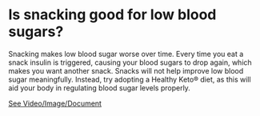 # Is snacking good for low blood sugars?

Snacking makes low blood sugar worse over time. Every time you eat a snack insulin is triggered, causing your blood sugars to drop again, which makes you want another snack. Snacks will not help improve low blood sugar meaningfully. Instead, try adopting a Healthy Keto® diet, as this will aid your body in regulating blood sugar levels properly.

 [See Video/Image/Document](https://hls-player.drberg.com/asset?path=migrated-assets/the-best-snacks-food-for-low-blood-sugar-drberg)